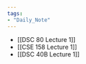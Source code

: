 ```yaml
---
tags:
- "Daily_Note"
---
```


- [[DSC 80 Lecture 1]]
- [[CSE 158 Lecture 1]]
- [[DSC 40B Lecture 1]]
